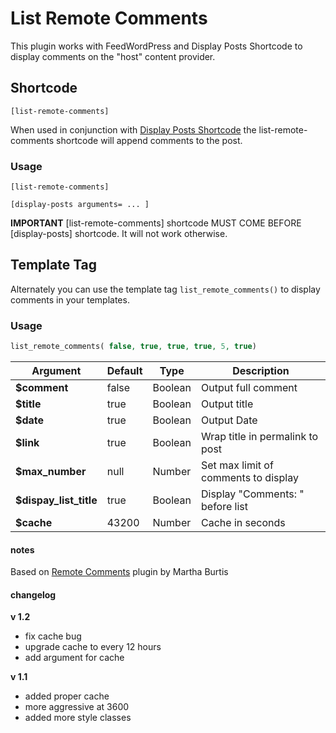 # List Remote Comments

This plugin works with FeedWordPress and Display Posts Shortcode to display comments on the "host" content provider.

## Shortcode

```
[list-remote-comments]
```

When used in conjunction with [Display Posts Shortcode](https://github.com/billerickson/display-posts-shortcode/wiki) the list-remote-comments shortcode will append comments to the post.

### Usage

```
[list-remote-comments]

[display-posts arguments= ... ]
```

**IMPORTANT**
[list-remote-comments] shortcode MUST COME BEFORE [display-posts] shortcode. It will not work otherwise.


## Template Tag

Alternately you can use the template tag ```list_remote_comments()``` to display comments in your templates.

### Usage

```php
list_remote_comments( false, true, true, true, 5, true)
```

| Argument        		 | Default  | Type      | Description   
| ---------------------- | -------- | --------- | ------------- 
| **$comment**           | false    | Boolean   | Output full comment
| **$title**      		 | true     | Boolean   | Output title
| **$date**       		 | true     | Boolean   | Output Date
| **$link**       		 | true     | Boolean   | Wrap title in permalink to post
| **$max_number** 		 | null     | Number    | Set max limit of comments to display
| **$dispay_list_title** | true     | Boolean   | Display "Comments: " before list
| **$cache**             | 43200    | Number    | Cache in seconds


#### notes

Based on [Remote Comments](http://wrapping.marthaburtis.net/2014/03/25/remote-comments-plugin-a-fwp-addon/) plugin by Martha Burtis


#### changelog

**v 1.2**

 * fix cache bug
 * upgrade cache to every 12 hours 
 * add argument for cache

**v 1.1**

 * added proper cache
 * more aggressive at 3600
 * added more style classes